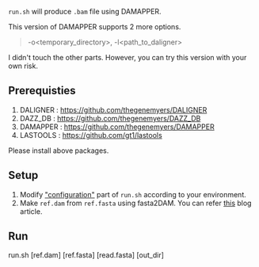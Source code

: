 `run.sh` will produce `.bam` file using DAMAPPER.

This version of DAMAPPER supports 2 more options.
> -o<temporary_directory>, -l<path_to_daligner>

I didn't touch the other parts. However, you can try this version with your own risk.

Prerequisties
-------------
1) DALIGNER : https://github.com/thegenemyers/DALIGNER
2) DAZZ_DB : https://github.com/thegenemyers/DAZZ_DB
3) DAMAPPER : https://github.com/thegenemyers/DAMAPPER
4) LASTOOLS : https://github.com/gt1/lastools

Please install above packages.

Setup
-----
1) Modify ["configuration"](https://github.com/xenigmax/DAMAPPER/blob/master/run.sh#L6-L21) part of `run.sh` according to your environment.
2) Make `ref.dam` from `ref.fasta` using fasta2DAM. You can refer [this](https://dazzlerblog.wordpress.com/command-guides/dazz_db-command-guide/) blog article.

Run
---
run.sh [ref.dam] [ref.fasta] [read.fasta] [out_dir]
